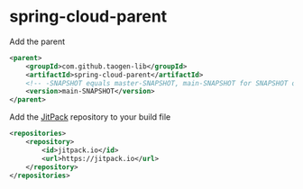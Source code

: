 # spring-cloud-parent

Add the parent

```xml
<parent>
	<groupId>com.github.taogen-lib</groupId>
	<artifactId>spring-cloud-parent</artifactId>
    <!-- -SNAPSHOT equals master-SNAPSHOT, main-SNAPSHOT for SNAPSHOT of the main branch-->
	<version>main-SNAPSHOT</version>
</parent>
```

Add the [JitPack](https://jitpack.io/#taogen-lib/spring-cloud-parent) repository to your build file

```xml
<repositories>
	<repository>
		<id>jitpack.io</id>
		<url>https://jitpack.io</url>
	</repository>
</repositories>
```
